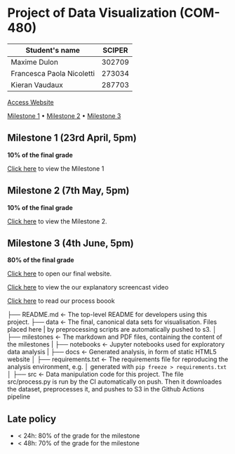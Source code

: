 # Project of Data Visualization (COM-480)

| Student's name | SCIPER |
| -------------- | ------ |
|Maxime Dulon|302709|
|Francesca Paola Nicoletti |273034|
| Kieran Vaudaux| 287703|

[Access Website](https://com-480-data-visualization.github.io/datavis-project-2022-NoMoreBarPlots/Website/index.html)

[Milestone 1](#milestone-1) • [Milestone 2](#milestone-2) • [Milestone 3](#milestone-3)

## Milestone 1 (23rd April, 5pm)

**10% of the final grade**

[Click here](./Milestones/Milestone1.md) to view the Milestone 1

## Milestone 2 (7th May, 5pm)

**10% of the final grade**

[Click here](./Milestones/Milestone2.md) to view the Milestone 2.

## Milestone 3 (4th June, 5pm)

**80% of the final grade**

[Click here](https://com-480-data-visualization.github.io/datavis-project-2022-NoMoreBarPlots/Website/index.html) to open our final website.

[Click here]() to view the our explanatory screencast video

[Click here](./Milestones/) to read our process boook


├── README.md          <- The top-level README for developers using this project.
├── data               <- The final, canonical data sets for visualisation. Files placed here
|                         by preprocessing scripts are automatically pushed to s3.
│
├── milestones         <- The markdown and PDF files, containing the content of the milestones
|
├── notebooks          <- Jupyter notebooks used for exploratory data analysis
|
├── docs               <- Generated analysis, in form of static HTML5 website
│
├── requirements.txt   <- The requirements file for reproducing the analysis environment, e.g.
│                         generated with `pip freeze > requirements.txt`
│
├── src                <- Data manipulation code for this project. The file src/process.py is
                          run by the CI automatically on push. Then it downloades the dataset,
                          preprocesses it, and pushes to S3 in the Github Actions pipeline


## Late policy

- < 24h: 80% of the grade for the milestone
- < 48h: 70% of the grade for the milestone

